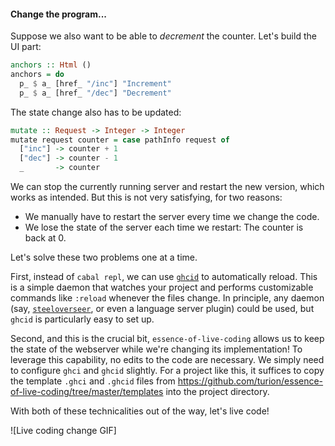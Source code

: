 <!---
```haskell
{-# LANGUAGE NamedFieldPuns #-}
{-# LANGUAGE OverloadedStrings #-}

module Version1 where

-- wai
import Network.Wai

-- lucid
import Lucid

-- essence-of-live-coding
import LiveCoding

-- essence-of-live-coding-warp
import LiveCoding.Warp

-- manuelbaerenz-de-blog
import Version0
```
-->

#### Change the program...

Suppose we also want to be able to _decrement_ the counter.
Let's build the UI part:

```haskell
anchors :: Html ()
anchors = do
  p_ $ a_ [href_ "/inc"] "Increment"
  p_ $ a_ [href_ "/dec"] "Decrement"
```

The state change also has to be updated:

```haskell
mutate :: Request -> Integer -> Integer
mutate request counter = case pathInfo request of
  ["inc"] -> counter + 1
  ["dec"] -> counter - 1
  _       -> counter
```

We can stop the currently running server and restart the new version,
which works as intended.
But this is not very satisfying, for two reasons:

* We manually have to restart the server every time we change the code.
* We lose the state of the server each time we restart:
  The counter is back at 0.

Let's solve these two problems one at a time.

First, instead of `cabal repl`, we can use [`ghcid`](https://github.com/ndmitchell/ghcid) to automatically reload.
This is a simple daemon that watches your project and performs customizable commands like `:reload` whenever the files change.
In principle, any daemon (say, [`steeloverseer`](https://hackage-origin.haskell.org/package/steeloverseer),
or even a language server plugin)
could be used, but `ghcid` is particularly easy to set up.

Second, and this is the crucial bit,
`essence-of-live-coding` allows us to keep the state of the webserver while we're changing its implementation!
To leverage this capability, no edits to the code are necessary.
We simply need to configure `ghci` and `ghcid` slightly.
For a project like this, it suffices to copy the template `.ghci` and `.ghcid` files from https://github.com/turion/essence-of-live-coding/tree/master/templates into the project directory.

With both of these technicalities out of the way, let's live code!

![Live coding change GIF]
